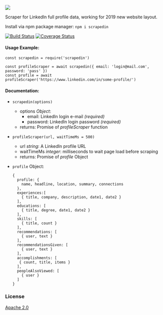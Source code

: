 ![](https://github.com/leonardiwagner/scrapedin/raw/master/logo.png)

Scraper for LinkedIn full profile data, working for 2019 new website layout.  

Install via npm package manager: `npm i scrapedin`

[![Build Status](https://travis-ci.org/leonardiwagner/scrapedin.svg?branch=master)](https://travis-ci.org/leonardiwagner/scrapedin) [![Coverage Status](https://coveralls.io/repos/github/leonardiwagner/scrapedin/badge.svg?branch=master)](https://coveralls.io/github/leonardiwagner/scrapedin?branch=master)



#### Usage Example:

```
const scrapedin = require('scrapedin')

const profileScraper = await scrapedin({ email: 'login@mail.com', password: 'pass' })
const profile = await profileScraper('https://www.linkedin.com/in/some-profile/')
```

#### Documentation:

- `scrapedin(options)`
  - options *Object*:
    - email: LinkedIn login e-mail *(required)*
    - password: LinkedIn login password *(required)*
  - returns: Promise of *profileScraper* function

- `profileScraper(url, waitTimeMs = 500)`
  - url *string*: A LinkedIn profile URL
  - waitTimeMs *integer*: milliseconds to wait page load before scraping
  - returns: Promise of *profile* Object

- `profile` Object:
  ```
  {
    profile: {
      name, headline, location, summary, connections
    },
    experiences:[
      { title, company, description, date1, date2 }
    ],
    educations: [
      { title, degree, date1, date2 }
    ],
    skills: [
      { title, count }
    ],
    recommendations: [
      { user, text }
    ],
    recommendationsGiven: [
      { user, text }
    ],
    accomplishments: [
     { count, title, items }
    ],
    peopleAlsoViewed: [
      { user }
    ]
  }
  ```

### License

[Apache 2.0][apache-license]

[apache-license]:./LICENSE
